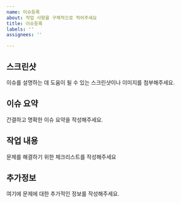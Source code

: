 ```yaml
---
name: 이슈등록
about: 작업 사항을 구체적으로 적어주세요
title: 이슈등록
labels: ''
assignees: ''

---
```


## 스크린샷
이슈를 설명하는 데 도움이 될 수 있는 스크린샷이나 이미지를 첨부해주세요.

## 이슈 요약
간결하고 명확한 이슈 요약을 작성해주세요.

## 작업 내용
문제를 해결하기 위한 체크리스트를 작성해주세요


## 추가정보
여기에 문제에 대한 추가적인 정보를 작성해주세요.
